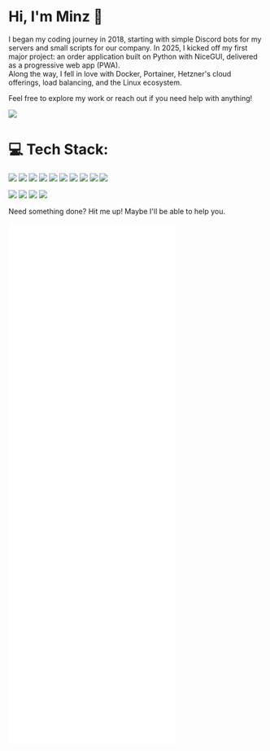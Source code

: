 # Hi, I'm Minz 👋

I began my coding journey in 2018, starting with simple Discord bots for my servers and small scripts for our company. In 2025, I kicked off my first major project: an order application built on Python with NiceGUI, delivered as a progressive web app (PWA).  
Along the way, I fell in love with Docker, Portainer, Hetzner's cloud offerings, load balancing, and the Linux ecosystem.

Feel free to explore my work or reach out if you need help with anything!
  
![](https://komarev.com/ghpvc/?username=minz38)

# 💻 Tech Stack:
![](https://img.shields.io/badge/Cloudflare-F38020?style=for-the-badge&logo=Cloudflare&logoColor=white)
![](https://img.shields.io/badge/Hetzner-D50C2D?style=for-the-badge&logo=hetzner&logoColor=white)
![](https://img.shields.io/badge/dbeaver-382923?style=for-the-badge&logo=dbeaver&logoColor=white)
![](https://img.shields.io/badge/PostgreSQL-316192?style=for-the-badge&logo=postgresql&logoColor=white)
![](https://img.shields.io/badge/fastapi-109989?style=for-the-badge&logo=FASTAPI&logoColor=white)
![](https://img.shields.io/badge/Tailwind_CSS-38B2AC?style=for-the-badge&logo=tailwind-css&logoColor=white)
![](https://img.shields.io/badge/Traefik-24A1C1?style=for-the-badge&logo=traefikproxy&logoColor=black)
![](https://img.shields.io/badge/Portainer-13BEF9?style=for-the-badge&logo=portainer&logoColor=white)
![](https://img.shields.io/badge/Python-FFD43B?style=for-the-badge&logo=python&logoColor=blue)
![](https://img.shields.io/badge/Linux-FCC624?style=for-the-badge&logo=linux&logoColor=black)


![](https://img.shields.io/badge/Obsidian-483699?style=for-the-badge&logo=Obsidian&logoColor=white)
![](https://img.shields.io/badge/PyCharm-000000.svg?&style=for-the-badge&logo=PyCharm&logoColor=white)
![](https://img.shields.io/badge/rustdesk-024EFF?style=for-the-badge&logo=rustdesk&logoColor=white)
![](https://img.shields.io/badge/Discord-5865F2?style=for-the-badge&logo=discord&logoColor=white)
  
    
Need something done? Hit me up! Maybe I'll be able to help you.

![Metrics](/github-metrics.svg)
